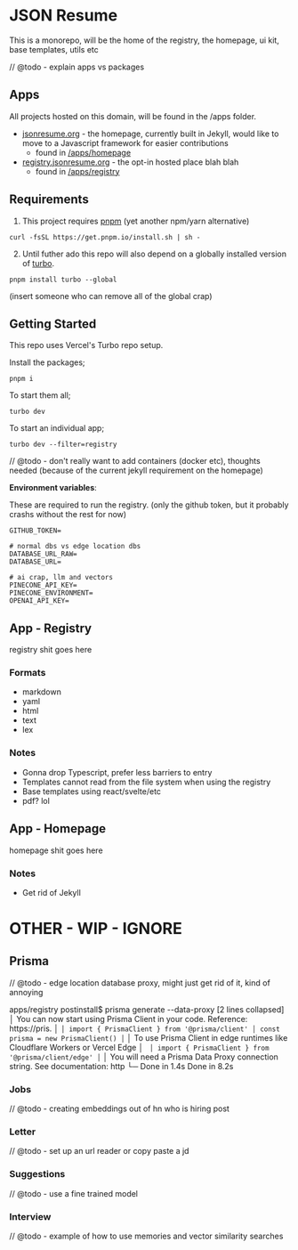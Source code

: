 # JSON Resume

This is a monorepo, will be the home of the registry, the homepage, ui kit, base templates, utils etc

// @todo - explain apps vs packages

## Apps

All projects hosted on this domain, will be found in the /apps folder.

- [jsonresume.org](https://jsonresume.org) - the homepage, currently built in Jekyll, would like to move to a Javascript framework for easier contributions
  - found in [/apps/homepage](https://github.com/jsonresume/jsonresume.org/tree/master/apps/homepage)
- [registry.jsonresume.org](https://registry.jsonresume.org) - the opt-in hosted place blah blah
  - found in [/apps/registry](https://github.com/jsonresume/jsonresume.org/tree/master/apps/registry)

## Requirements

1. This project requires [pnpm](https://pnpm.io/installation) (yet another npm/yarn alternative)

```
curl -fsSL https://get.pnpm.io/install.sh | sh -
```

2. Until futher ado this repo will also depend on a globally installed version of [turbo](https://turbo.build/repo/docs/installing).

```
pnpm install turbo --global
```

(insert someone who can remove all of the global crap)

## Getting Started

This repo uses Vercel's Turbo repo setup.

Install the packages;

```
pnpm i
```

To start them all;

```
turbo dev
```

To start an individual app;

```
turbo dev --filter=registry
```

// @todo - don't really want to add containers (docker etc), thoughts needed (because of the current jekyll requirement on the homepage)

**Environment variables**:

These are required to run the registry. (only the github token, but it probably crashs without the rest for now)

```
GITHUB_TOKEN=

# normal dbs vs edge location dbs
DATABASE_URL_RAW=
DATABASE_URL=

# ai crap, llm and vectors
PINECONE_API_KEY=
PINECONE_ENVIRONMENT=
OPENAI_API_KEY=
```


## App - Registry

registry shit goes here


### Formats

- markdown
- yaml
- html
- text
- lex

### Notes
- Gonna drop Typescript, prefer less barriers to entry
- Templates cannot read from the file system when using the registry
- Base templates using react/svelte/etc
- pdf? lol

## App - Homepage

homepage shit goes here

### Notes

- Get rid of Jekyll



# OTHER - WIP - IGNORE

## Prisma

// @todo - edge location database proxy, might just get rid of it, kind of annoying

apps/registry postinstall$ prisma generate --data-proxy
[2 lines collapsed]
│ You can now start using Prisma Client in your code. Reference: https://pris.
│ ```
│ import { PrismaClient } from '@prisma/client'
│ const prisma = new PrismaClient()
│ ```
│ To use Prisma Client in edge runtimes like Cloudflare Workers or Vercel Edge
│ ``` 
│ import { PrismaClient } from '@prisma/client/edge'
│ ```
│ You will need a Prisma Data Proxy connection string. See documentation: http
└─ Done in 1.4s
Done in 8.2s


### Jobs

// @todo - creating embeddings out of hn who is hiring post

### Letter

// @todo - set up an url reader or copy paste a jd

### Suggestions

// @todo - use a fine trained model

### Interview

// @todo - example of how to use memories and vector similarity searches


